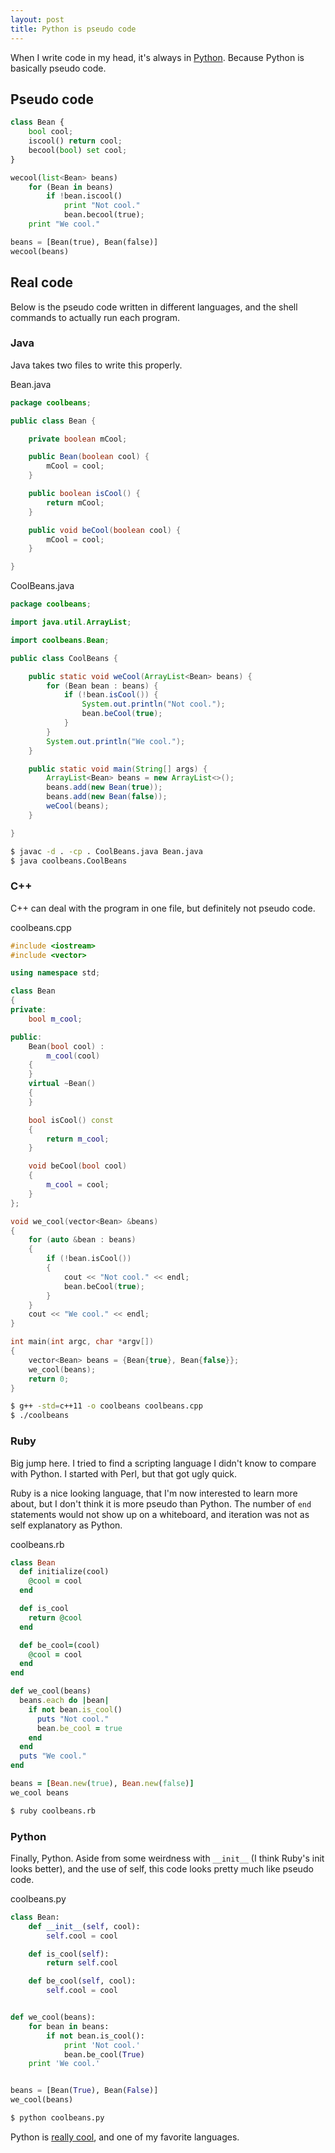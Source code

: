 ```yaml
---
layout: post
title: Python is pseudo code
---
```


When I write code in my head, it's always in [Python](http://python.org/).  Because Python is basically pseudo code.

## Pseudo code

```python
class Bean {
    bool cool;
    iscool() return cool;
    becool(bool) set cool;
}

wecool(list<Bean> beans)
    for (Bean in beans)
        if !bean.iscool()
            print "Not cool."
            bean.becool(true);
    print "We cool."

beans = [Bean(true), Bean(false)]
wecool(beans)
```

## Real code

Below is the pseudo code written in different languages, and the shell commands to actually run each program.

### Java

Java takes two files to write this properly.

Bean.java

```java
package coolbeans;

public class Bean {

    private boolean mCool;

    public Bean(boolean cool) {
        mCool = cool;
    }

    public boolean isCool() {
        return mCool;
    }

    public void beCool(boolean cool) {
        mCool = cool;
    }

}
```

CoolBeans.java

```java
package coolbeans;

import java.util.ArrayList;

import coolbeans.Bean;

public class CoolBeans {

    public static void weCool(ArrayList<Bean> beans) {
        for (Bean bean : beans) {
            if (!bean.isCool()) {
                System.out.println("Not cool.");
                bean.beCool(true);
            }
        }
        System.out.println("We cool.");
    }

    public static void main(String[] args) {
        ArrayList<Bean> beans = new ArrayList<>();
        beans.add(new Bean(true));
        beans.add(new Bean(false));
        weCool(beans);
    }

}
```

```bash
$ javac -d . -cp . CoolBeans.java Bean.java
$ java coolbeans.CoolBeans
```

### C++

C++ can deal with the program in one file, but definitely not pseudo code.

coolbeans.cpp

```cpp
#include <iostream>
#include <vector>

using namespace std;

class Bean
{
private:
    bool m_cool;

public:
    Bean(bool cool) :
        m_cool(cool)
    {
    }
    virtual ~Bean()
    {
    }

    bool isCool() const
    {
        return m_cool;
    }

    void beCool(bool cool)
    {
        m_cool = cool;
    }
};

void we_cool(vector<Bean> &beans)
{
    for (auto &bean : beans)
    {
        if (!bean.isCool())
        {
            cout << "Not cool." << endl;
            bean.beCool(true);
        }
    }
    cout << "We cool." << endl;
}

int main(int argc, char *argv[])
{
    vector<Bean> beans = {Bean{true}, Bean{false}};
    we_cool(beans);
    return 0;
}
```

```bash
$ g++ -std=c++11 -o coolbeans coolbeans.cpp
$ ./coolbeans
```

### Ruby

Big jump here.  I tried to find a scripting language I didn't know to compare with Python.  I started with Perl, but that got ugly quick.

Ruby is a nice looking language, that I'm now interested to learn more about, but I don't think it is more pseudo than Python.  The number of `end` statements would not show up on a whiteboard, and iteration was not as self explanatory as Python.

coolbeans.rb

```ruby
class Bean
  def initialize(cool)
    @cool = cool
  end

  def is_cool
    return @cool
  end

  def be_cool=(cool)
    @cool = cool
  end
end

def we_cool(beans)
  beans.each do |bean|
    if not bean.is_cool()
      puts "Not cool."
      bean.be_cool = true
    end
  end
  puts "We cool."
end

beans = [Bean.new(true), Bean.new(false)]
we_cool beans
```

```bash
$ ruby coolbeans.rb
```

### Python

Finally, Python.  Aside from some weirdness with `__init__` (I think Ruby's init looks better), and the use of self, this code looks pretty much like pseudo code.

coolbeans.py

```python
class Bean:
    def __init__(self, cool):
        self.cool = cool

    def is_cool(self):
        return self.cool

    def be_cool(self, cool):
        self.cool = cool


def we_cool(beans):
    for bean in beans:
        if not bean.is_cool():
            print 'Not cool.'
            bean.be_cool(True)
    print 'We cool.'


beans = [Bean(True), Bean(False)]
we_cool(beans)
```

```bash
$ python coolbeans.py
```

Python is [really cool](http://xkcd.com/353/), and one of my favorite languages.
